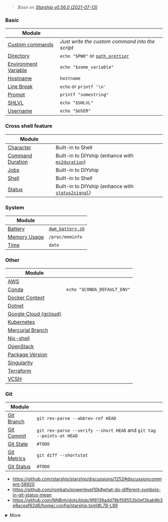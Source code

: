 > *Base on [Starship v0.56.0 (2021-07-13)](https://github.com/starship/starship/releases/tag/v0.56.0)*

### Basic
|Module                                                                   |                                                                          |
|-------------------------------------------------------------------------|--------------------------------------------------------------------------|
|      [Custom commands](https://starship.rs/config/#custom-commands)     |*Just write the custom command into the script*                           |
|            [Directory](https://starship.rs/config/#directory)           |`echo "$PWD"` or [`path_prettier`](https://github.com/NNBnh/path_prettier)|
| [Environment Variable](https://starship.rs/config/#environment-variable)|`echo "$some_variable"`                                                   |
|             [Hostname](https://starship.rs/config/#hostname)            |`hostname`                                                                |
|           [Line Break](https://starship.rs/config/#line-break)          |`echo` or `printf '\n'`                                                   |
|               [Prompt](https://starship.rs/config/#prompt)              |`printf "somestring"`                                                     |
|                [SHLVL](https://starship.rs/config/#shlvl)               |`echo "$SHLVL"`                                                           |
|             [Username](https://starship.rs/config/#username)            |`echo "$USER"`                                                            |

### Cross shell feature
|Module                                                                   |                                                                                                |
|-------------------------------------------------------------------------|------------------------------------------------------------------------------------------------|
|            [Character](https://starship.rs/config/#character)           |Built-in to Shell                                                                               |
|     [Command Duration](https://starship.rs/config/#command-duration)    |Built-in to DIYship (enhance with [`ms2duration`](https://github.com/info-mono/ms2duration))    |
|                 [Jobs](https://starship.rs/config/#jobs)                |Built-in to DIYship                                                                             |
|                [Shell](https://starship.rs/config/#shell)               |Built-in to Shell                                                                               |
|               [Status](https://starship.rs/config/#status)              |Built-in to DIYship (enhance with [`status2signal`](https://github.com/info-mono/status2signal))|

### System
|Module                                                                   |                                                                                                    |
|-------------------------------------------------------------------------|----------------------------------------------------------------------------------------------------|
|              [Battery](https://starship.rs/config/#battery)             |[`dwm_battery.sh`](https://github.com/joestandring/dwm-bar/blob/master/bar-functions/dwm_battery.sh)|
|         [Memory Usage](https://starship.rs/config/#memory-usage)        |`/proc/meminfo`                                                                                     |
|                 [Time](https://starship.rs/config/#time)                |`date`                                                                                              |

### Other
|Module                                                                   |                           |
|-------------------------------------------------------------------------|---------------------------|
|                  [AWS](https://starship.rs/config/#aws)                 |                           |
|                [Conda](https://starship.rs/config/#conda)               |`echo "$CONDA_DEFAULT_ENV"`|
|       [Docker Context](https://starship.rs/config/#docker-context)      |                           |
|               [Dotnet](https://starship.rs/config/#dotnet)              |                           |
|[Google Cloud (gcloud)](https://starship.rs/config/#google-cloud-gcloud) |                           |
|           [Kubernetes](https://starship.rs/config/#kubernetes)          |                           |
|     [Mercurial Branch](https://starship.rs/config/#mercurial-branch)    |                           |
|            [Nix-shell](https://starship.rs/config/#nix-shell)           |                           |
|            [OpenStack](https://starship.rs/config/#openstack)           |                           |
|      [Package Version](https://starship.rs/config/#package-version)     |                           |
|          [Singularity](https://starship.rs/config/#singularity)         |                           |
|            [Terraform](https://starship.rs/config/#terraform)           |                           |
|                 [VCSH](https://starship.rs/config/#vcsh)                |                           |

### Git
|Module                                                                   |                                                                    |
|-------------------------------------------------------------------------|--------------------------------------------------------------------|
|           [Git Branch](https://starship.rs/config/#git-branch)          |`git rev-parse --abbrev-ref HEAD`                                   |
|           [Git Commit](https://starship.rs/config/#git-commit)          |`git rev-parse --verify --short HEAD` and `git tag --points-at HEAD`|
|            [Git State](https://starship.rs/config/#git-state)           |`#TODO`                                                             |
|          [Git Metrics](https://starship.rs/config/#git-metrics)         |`git diff --shortstat`                                              |
|           [Git Status](https://starship.rs/config/#git-status)          |`#TODO`                                                             |

- https://github.com/starship/starship/discussions/1252#discussioncomment-58920
- https://github.com/romkatv/powerlevel10k#what-do-different-symbols-in-git-status-mean
- https://github.com/NNBnh/dots/blob/9f8139add78b159552b0ef3bab9b3e8aceaf62d6/home/.config/starship.toml#L78-L89

<details>
<summary>More</summary>
  
### Version
|Module                                                                   |
|-------------------------------------------------------------------------|
|                [CMake](https://starship.rs/config/#cmake)               |
|              [Crystal](https://starship.rs/config/#crystal)             |
|                 [Dart](https://starship.rs/config/#dart)                |
|                 [Deno](https://starship.rs/config/#deno)                |
|               [Elixir](https://starship.rs/config/#elixir)              |
|                  [Elm](https://starship.rs/config/#elm)                 |
|               [Erlang](https://starship.rs/config/#erlang)              |
|               [Golang](https://starship.rs/config/#golang)              |
|                 [Helm](https://starship.rs/config/#helm)                |
|                 [Java](https://starship.rs/config/#java)                |
|                [Julia](https://starship.rs/config/#julia)               |
|               [Kotlin](https://starship.rs/config/#kotlin)              |
|                  [Lua](https://starship.rs/config/#lua)                 |
|                  [Nim](https://starship.rs/config/#nim)                 |
|               [NodeJS](https://starship.rs/config/#node-js)             |
|                [OCaml](https://starship.rs/config/#ocaml)               |
|                 [Perl](https://starship.rs/config/#perl)                |
|                  [PHP](https://starship.rs/config/#php)                 |
|           [PureScript](https://starship.rs/config/#purescript)          |
|               [Python](https://starship.rs/config/#python)              |
|                    [R](https://starship.rs/config/#r)                   |
|                  [Red](https://starship.rs/config/#red)                 |
|                 [Ruby](https://starship.rs/config/#ruby)                |
|                 [Rust](https://starship.rs/config/#rust)                |
|                [Scala](https://starship.rs/config/#scala)               |
|                [Swift](https://starship.rs/config/#swift)               |
|              [Vagrant](https://starship.rs/config/#vagrant)             |
|                [VLang](https://starship.rs/config/#vlang)               |
|                  [Zig](https://starship.rs/config/#zig)                 |

</details>
